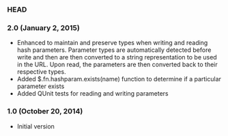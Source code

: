 ### HEAD

### 2.0 (January 2, 2015)

* Enhanced to maintain and preserve types when writing and reading hash parameters.  Parameter types are automatically detected before write and then are then converted to a string representation to be used in the URL.  Upon read, the parameters are then converted back to their respective types.
* Added $.fn.hashparam.exists(name) function to determine if a particular parameter exists
* Added QUnit tests for reading and writing parameters

### 1.0 (October 20, 2014)

* Initial version
